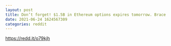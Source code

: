```yaml
--- 
layout: post 
title: Don’t forget! $1.5B in Ethereum options expires tomorrow. Brace yourselves boys 
date: 2021-06-24 1624567309 
categories: reddit 
--- 
```

https://redd.it/o79kjh